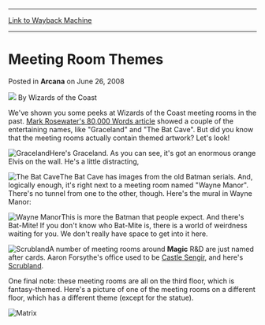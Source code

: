 
---
[Link to Wayback Machine](https://web.archive.org/web/20220627001815/https://magic.wizards.com/en/articles/archive/arcana/meeting-room-themes-2008-06-26)

[_metadata_:author]:- "Wizards of the Coast"
[_metadata_:description]:- "We've shown you some peeks at Wizards of the Coast meeting rooms in the past. Mark Rosewater's 80,000 Words article showed a couple of the entertaining names, like `Graceland` and `The Bat Cave`. But did you know that the meeting rooms actually contain themed artwork? Let's look! Here's Graceland. As you can see, it's got an enormous orange Elvis on the wall. He's a little"
[_metadata_:generator]:- "Drupal 7 (http://drupal.org)"
[_metadata_:node]:- "603956"
[_metadata_:publish_date]:- "2008-06-26"
[_metadata_:source]:- "div-main-content"
[_metadata_:title]:- "Meeting Room Themes"
[_metadata_:wayback_capture_timestamp]:- "2022-06-27 00:18:15"
[_metadata_:wayback_raw_url]:- "https://web.archive.org/web/20220627001815id_/https://magic.wizards.com/en/articles/archive/arcana/meeting-room-themes-2008-06-26"
[_metadata_:wayback_url]:- "https://magic.wizards.com/en/articles/archive/arcana/meeting-room-themes-2008-06-26"
---


Meeting Room Themes
===================



 Posted in **Arcana**
 on June 26, 2008 






![](https://media.magic.wizards.com/styles/auth_small/public/images/person/wizards_author.jpg)
By Wizards of the Coast











We've shown you some peeks at Wizards of the Coast meeting rooms in the past. [Mark Rosewater's 80,000 Words article](http://archive.wizards.com/Magic/Magazine/Article.aspx?x=mtgcom/daily/mr240) showed a couple of the entertaining names, like "Graceland" and "The Bat Cave". But did you know that the meeting rooms actually contain themed artwork? Let's look!


![Graceland](https://media.magic.wizards.com/image_legacy_migration/magic/images/mtgcom/arcana1000/1620_graceland.jpg)Here's Graceland. As you can see, it's got an enormous orange Elvis on the wall. He's a little distracting,


![The Bat Cave](https://media.magic.wizards.com/image_legacy_migration/magic/images/mtgcom/arcana1000/1620_BatCave.jpg)The Bat Cave has images from the old Batman serials. And, logically enough, it's right next to a meeting room named "Wayne Manor". There's no tunnel from one to the other, though. Here's the mural in Wayne Manor:


![Wayne Manor](https://media.magic.wizards.com/image_legacy_migration/magic/images/mtgcom/arcana1000/1620_WayneManor2.jpg)This is more the Batman that people expect. And there's Bat-Mite! If you don't know who Bat-Mite is, there is a world of weirdness waiting for you. We don't really have space to get into it here.


![Scrubland](https://media.magic.wizards.com/image_legacy_migration/magic/images/mtgcom/arcana1000/1620_scrubland.jpg)A number of meeting rooms around **Magic** R&D are just named after cards. Aaron Forsythe's office used to be [Castle Sengir](https://gatherer.wizards.com/Pages/Card/Details.aspx?name=Castle+Sengir), and here's [Scrubland](https://gatherer.wizards.com/Pages/Card/Details.aspx?name=Scrubland).


One final note: these meeting rooms are all on the third floor, which is fantasy-themed. Here's a picture of one of the meeting rooms on a different floor, which has a different theme (except for the statue).


![Matrix](https://media.magic.wizards.com/image_legacy_migration/magic/images/mtgcom/arcana1000/1620_matrix.jpg)





